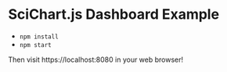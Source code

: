 # SciChart.js Dashboard Example

* `npm install`
* `npm start` 

Then visit https://localhost:8080 in your web browser! 
